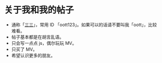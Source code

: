 # 关于我和我的帖子

* 通称「[三三](http://www.oott123.com)」，常用 ID 「oott123」。如果可以的话请不要叫我「oott」，比较难看。
* 帖子基本都是在胡言乱语。
* 只会写一点点 js，偶尔玩玩 MV。
* 只买了 MV。
* 希望认识更多的朋友。

